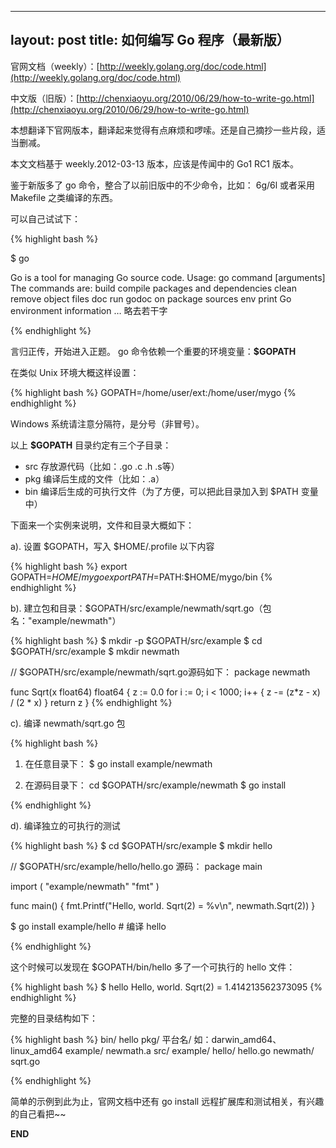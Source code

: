 
---
layout: post
title: 如何编写 Go 程序（最新版）
---

官网文档（weekly）：[http://weekly.golang.org/doc/code.html](http://weekly.golang.org/doc/code.html)

中文版（旧版）：[http://chenxiaoyu.org/2010/06/29/how-to-write-go.html](http://chenxiaoyu.org/2010/06/29/how-to-write-go.html)

本想翻译下官网版本，翻译起来觉得有点麻烦和啰嗦。还是自己摘抄一些片段，适当删减。

本文文档基于 weekly.2012-03-13 版本，应该是传闻中的 Go1 RC1 版本。

鉴于新版多了 go 命令，整合了以前旧版中的不少命令，比如： 6g/6l 或者采用 Makefile 之类编译的东西。

可以自己试试下：

{% highlight bash %}

$ go

Go is a tool for managing Go source code.
Usage:
        go command [arguments]
The commands are:
    build       compile packages and dependencies
    clean       remove object files
    doc         run godoc on package sources
    env         print Go environment information
 … 略去若干字

{% endhighlight %}


言归正传，开始进入正题。 go 命令依赖一个重要的环境变量：**$GOPATH**

在类似 Unix 环境大概这样设置：

{% highlight bash %}
GOPATH=/home/user/ext:/home/user/mygo
{% endhighlight %}

Windows 系统请注意分隔符，是分号（非冒号）。

以上 **$GOPATH** 目录约定有三个子目录：

* src  存放源代码（比如：.go .c .h .s等）
* pkg  编译后生成的文件（比如：.a）
* bin  编译后生成的可执行文件（为了方便，可以把此目录加入到 $PATH 变量中）

下面来一个实例来说明，文件和目录大概如下：

a). 设置 $GOPATH，写入 $HOME/.profile 以下内容

{% highlight bash %}
export GOPATH=$HOME/mygo
export PATH=$PATH:$HOME/mygo/bin
{% endhighlight %}

b). 建立包和目录：$GOPATH/src/example/newmath/sqrt.go（包名："example/newmath"）

{% highlight bash %}
$ mkdir -p $GOPATH/src/example
$ cd $GOPATH/src/example
$ mkdir newmath

// $GOPATH/src/example/newmath/sqrt.go源码如下：
package newmath

func Sqrt(x float64) float64 {
        z := 0.0
        for i := 0; i < 1000; i++ {
                z -= (z*z - x) / (2 * x)
        }
        return z
}
{% endhighlight %}

c). 编译 newmath/sqrt.go 包

{% highlight bash %}
1. 在任意目录下：
    $ go install example/newmath

2. 在源码目录下：
    cd $GOPATH/src/example/newmath
    $ go install

{% endhighlight %}

d). 编译独立的可执行的测试

{% highlight bash %}
$ cd $GOPATH/src/example
$ mkdir hello

// $GOPATH/src/example/hello/hello.go 源码：
package main

import (
        "example/newmath"
        "fmt"
)

func main() {
        fmt.Printf("Hello, world.  Sqrt(2) = %v\n", newmath.Sqrt(2))
}

$ go install example/hello # 编译 hello

{% endhighlight %}

这个时候可以发现在 $GOPATH/bin/hello 多了一个可执行的 hello 文件：

{% highlight bash %}
$ hello
Hello, world.  Sqrt(2) = 1.414213562373095
{% endhighlight %}

完整的目录结构如下：

{% highlight bash %}
bin/
    hello
pkg/
    平台名/ 如：darwin_amd64、linux_amd64
        example/
            newmath.a
src/
    example/
        hello/
            hello.go
        newmath/
            sqrt.go

{% endhighlight %}


简单的示例到此为止，官网文档中还有 go install 远程扩展库和测试相关，有兴趣的自己看把~~

__END__
